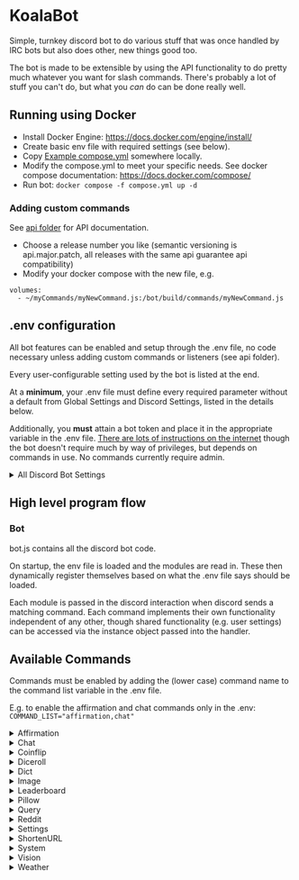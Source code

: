 # KoalaBot

Simple, turnkey discord bot to do various stuff that was once handled by IRC bots but also does other, new things good too.

The bot is made to be extensible by using the API functionality to do pretty much whatever you want for slash commands.  There's probably a lot of stuff you can't do, but what you _can_ do can be done really well.

## Running using Docker
- Install Docker Engine: https://docs.docker.com/engine/install/
- Create basic env file with required settings (see below).
- Copy [Example compose.yml](buildsys/docker/compose.yml) somewhere locally.
- Modify the compose.yml to meet your specific needs.  See docker compose documentation: https://docs.docker.com/compose/
- Run bot: ```docker compose -f compose.yml up -d```

### Adding custom commands
See [api folder](src/api) for API documentation.

- Choose a release number you like (semantic versioning is api.major.patch, all releases with the same api guarantee api compatibility)
- Modify your docker compose with the new file, e.g. 
```
volumes:
  - ~/myCommands/myNewCommand.js:/bot/build/commands/myNewCommand.js
```

## .env configuration
All bot features can be enabled and setup through the .env file, no code necessary unless adding custom commands or listeners (see api folder).

Every user-configurable setting used by the bot is listed at the end.

At a **minimum**, your .env file must define every required parameter without a default from Global Settings and Discord Settings, listed in the details below.

Additionally, you **must** attain a bot token and place it in the appropriate variable in the .env file.  [There are lots of instructions on the internet](https://letmegooglethat.com/?q=create+discord+bot+token) though the bot doesn't require much by way of privileges, but depends on commands in use.  No commands currently require admin.

<details>
<summary>All Discord Bot Settings</summary

###
#### Global settings

| Name | DefaultValue | Required | Description |
| ---- | ------------ | -------- | ----------- |
| BOT_NAME | KoalaBot | false | Name for the bot to use when referencing self |
| DEBUG_ENABLE | false | false | Set to true to enable debug functionality |
| COMMAND_PATH | ./commands | false | Path to commands folder allowing override. Don't mess with this if you don't know what you're doing. |
| COMMAND_LIST | settings,coinflip,diceroll,leaderboard | false | Comma separate list of commands to load.  All commands are expected to be in the COMMAND_PATH folder and implement the DiscordBotCommand interface.  DEVELOPER DETAILS: Commands are dynamically imported so long as they register their name in .env and the command file itself has a registerDiscordBotCommand call to assign an instance to a given command. |
| DATA_PATH | ./data | true | Path to JSON data to be loaded by commands |
| TEMP_PATH | ./temp | true | Path to write temporary files |
| SCRIPT_PATH | ./scripts | false | Path to load external scripts from |
| REBOOT_FILE | $TEMP_PATH/reboot | false | Path to file to write to signal a reboot to the OS |
| LOG_MAX_ENTRIES | 2048 | false | Maximum number of log entries to keep in memory, should be the same or slightly higher than GPT_MAX_MESSAGES. |
| LOG_PATH | ./logs | false | Folder to write logs to |
| FULL_LOG_FILENAME | bot.log | false | Log file to write ALL logs to |
| MESSAGE_LOG_FILENAME | discord_messages.log | false | Log file to write discord messages to |
| LOG_LEVEL | debug | false | Logging level.  See logger.ts enum LogLevel for available levels. |
| LISTENER_LIST | loglistener,deletebotmessagereactionlistener | false | List of listener modules to load |
| TIMING_ENABLE | false | false | If true, enable timing markers to output call timings to TTY and logs |
| SUDO_LIST |  | false | List of discord user id's that have sudo access to bot. |


#### reddit settings

| Name | DefaultValue | Required | Description |
| ---- | ------------ | -------- | ----------- |
| PYTHON_BINARY | python | false | Path to python binary |
| REDDIT_READER_SCRIPT_NAME | reddit_reader.py | false | Path to reddit reader python program (relative to SCRIPTS_PATH) |
| REDDIT_CLIENT_ID |  | true | Reddit app client id: https://www.reddit.com/prefs/apps |
| REDDIT_CLIENT_SECRET |  | true | Reddit app client secret: https://www.reddit.com/prefs/apps |
| REDDIT_USER_AGENT |  | true | Reddit custom user agent for use in praw |


#### image settings

| Name | DefaultValue | Required | Description |
| ---- | ------------ | -------- | ----------- |
| IMAGE_ENABLED_AI_LIST | stablediffusion,dall-e-3,getimg.ai-flux,gpt-image-1 | false | Comma separate list of AI image generation models to use slash commands with (requires reloading guild commands when changing this value). Default is all available, so remove any AI services you dont have an API key for (or just dont want to use). |


#### stablediffusion settings

| Name | DefaultValue | Required | Description |
| ---- | ------------ | -------- | ----------- |
| SD_WEBUI_ADDRESS | 127.0.0.1:7860 | false | host:port of stable diffusion host |
| SD_CHECKPOINTS | deliberate(Deliberate_v6.safetensors),dreamshaper(dreamshaper_8.safetensors) | false | Command separate list of displayName(on-disk-name) checkpoints for use in calls to the SD web-ui.  If an (on-disk-name) is not provided, it will be generated by appending .safetensors to the displayName.  E.g. a value of "deliberate_v6" will result in attempting to use deliberate_v6.safetensors from disk |


#### openai settings

| Name | DefaultValue | Required | Description |
| ---- | ------------ | -------- | ----------- |
| OPENAI_API_KEY |  | true | OpenAI API key to access data |
| GROK_API_KEY |  | true | Grok API key to access data |


#### anthropic settings

| Name | DefaultValue | Required | Description |
| ---- | ------------ | -------- | ----------- |
| ANTHROPIC_API_KEY |  | true | Anthropic API key to access Claude |


#### ollama settings

| Name | DefaultValue | Required | Description |
| ---- | ------------ | -------- | ----------- |
| OLLAMA_SERVER_ADDRESS | http://127.0.0.1:11434 | false | Ollama server address |


#### getimgai settings

| Name | DefaultValue | Required | Description |
| ---- | ------------ | -------- | ----------- |
| GETIMG_AI_API_KEY |  | true | getimg.ai API key to access data |


#### chat settings

| Name | DefaultValue | Required | Description |
| ---- | ------------ | -------- | ----------- |
| GPT_TOKEN_COUNT | 8192 | false | Max number of tokens to send during chat command |
| GPT_MAX_MESSAGES | 2048 | false | Max number of message history to send during chat command |
| CHAT_PROMPT_INSTRUCTIONS | You are a helpul assistant. | false | Prompt to tell the robot how to behave.  It is prepended automatically to tell the bot its own name, discord Id, and chat format, so just give it the details of how to act (e.g. you are a helpful assistant) |
| CHAT_DEFAULT_MODEL | chatgpt-4o-latest | false | LLM model to use: chatgpt-4o-latest, gpt-4o, gpt-4-turbo, claude-3.5-sonnet, or ollama |
| CHAT_ENABLE_AT_REPLIES | true | false | If enabled, bot will automatically treat an @ mention as a chat command with the body of the message as the prompt itself. |


#### weather settings

| Name | DefaultValue | Required | Description |
| ---- | ------------ | -------- | ----------- |
| GOOGLE_MAPS_API_KEY |  | true | Google maps API key.  See https://developers.google.com/maps/documentation/javascript/get-api-key |
| OPEN_WEATHER_KEY |  | true | Open weather API key for the weather module.  See https://openweathermap.org/appid to get yourself going. |


#### discord settings

| Name | DefaultValue | Required | Description |
| ---- | ------------ | -------- | ----------- |
| DISCORD_TOKEN |  | true | Discord bot token.  You only need a single token if you don't want to setup a test environment for the bot (i.e. you just wanna use this with what it comes with) |
| DISCORD_APP_ID |  | true | Discord app id for bot, see discord docs |
| DISCORD_GUILD_ID |  | true | Comma separate list of guilds the bot will join.  e.g. DISCORD_GUILD_ID="12345" is a single server. DISCORD_GUILD_ID="12345,67891" for two servers and so on. |
| DISCORD_CLEAR_SLASH_COMMANDS |  | true | Clear slash commands on startup, recommend true for production use. |
| DISCORD_DEPLOY_GUILD_SLASH_COMMANDS |  | true | Deploy slash commands to guilds, recommend true for production use |
| DISCORD_DEPLOY_GLOBAL_SLASH_COMMANDS | false | false | Deploy slash commands globally for bot, recommend to always be false |


#### badwordlistener settings

| Name | DefaultValue | Required | Description |
| ---- | ------------ | -------- | ----------- |
| LISTENER_BADWORD_TRACKING_SAVE_DIR | /badword-tracking | false | Path to save badword tracking data (appended to data path, e.g. ./data/badword-tracking/badword.json |
| LISTENER_BADWORDS |  | true | Bad word(s) to track (comma separated) |
| LISTENER_BADWORD_TRACKING_CHANNEL |  | true | Comma separated list of discord channel id's to track for bad words |


#### wordtracker settings

| Name | DefaultValue | Required | Description |
| ---- | ------------ | -------- | ----------- |
| WORD_TRACKER_FILENAME | wordtracker.json | false | Filename storing words to track (will load from DATA_PATH) |


#### messageresponder settings

| Name | DefaultValue | Required | Description |
| ---- | ------------ | -------- | ----------- |
| MESSAGE_RESPONDER_DATASET_FILENAME | messageresponder_dataset.json | false | Filename storing message responder dataset (will load from DATA_PATH) |
| MESSAGE_RESPONDER_AI_COOLDOWN_MS | 2000 | false | Cooldown before AI will make an AI call |


#### shortenUrl settings

| Name | DefaultValue | Required | Description |
| ---- | ------------ | -------- | ----------- |
| SHORTEN_URL_API_KEY |  | true | API Key for shorten URL command |
| SHORTEN_URL_SHLINK_BASE_ADDRESS |  | true | Shlink host |

</details>

## High level program flow

### Bot

bot.js contains all the discord bot code.

On startup, the env file is loaded and the modules are read in.  These then dynamically register themselves based on what the .env file says should be loaded.

Each module is passed in the discord interaction when discord sends a matching command.  Each command implements their own functionality independent of any other, though shared functionality (e.g. user settings) can be accessed via the instance object passed into the handler.

## Available Commands

Commands must be enabled by adding the (lower case) command name to the command list variable in the .env file.

E.g. to enable the affirmation and chat commands only in the .env:
```COMMAND_LIST="affirmation,chat"```

<details>
<summary>Affirmation</summary>

![Affirmation sample output](src/doc/commands/affirmation.png)

Return the user a random affirmation when calling the /affirmation slash command.  
  
Affirmations must be in $DATA_PATH/affirmations.json

JSON is formatted as an array as follows:
```
[
{
  "author": "Jimmy Patterson",
  "entry": "The beatings will continue until morale improves."
},
{
  "author": "Napeloen",
  "entry": "A winter invasion sounds lovely."
}
]
```
</details>
<details>
<summary>Chat</summary>

![Chat sample output](src/doc/commands/chat.png)
  
Query ChatGPT using conversation history using /chat slash command.  This requires an [OpenAI API Key](https://help.openai.com/en/articles/4936850-where-do-i-find-my-openai-api-key).

Use this to ask the bot to summarize the channel conversation or that sort of thing.  @'ing the bot will automatically behave like a chat command, by default.

There's nothing special to setup other than adding the API key and enabling the command via the env command list.  The bot will load logs on startup to repopulate the chat in-memory log that's sent to ChatGPT.
</details>
<details>
<summary>Coinflip</summary>

![Coinflip sample output](src/doc/commands/coinflip.png)
 
Adds /coinflip slash command
</details>
<details>
<summary>Diceroll</summary>

![Diceroll sample output](src/doc/commands/diceroll.png)
  
Adds /diceroll slash command
</details>
<details>
<summary>Dict</summary>

![Dict sample output](src/doc/commands/dict.png)
  
Adds /dict, /define, and /index slash commands.

This command creates/reads and updates $DATA_PATH/dictdata.json that holds random definitions from users.  /define defines a new entry, /dict looks up an entry, and /index searches entries for a given string.

Example JSON:
```
[
  {
    "author": "AssKoala",
    "entry": "cheese",
    "definition": "look, I love cheese"
  },
  {
    "author": "Swank",
    "entry": "swank on love",
    "definition": "I love AssKoala"
  }
]
```
</details>
<details>
<summary>Image</summary>

![Image sample output](src/doc/commands/image.png)
  
Adds /image slash command

Depending on what Image API's you want access to, you need to define different variables to the .env file.  Supports input images for API's that allow it.

Currently, the bot supports OpenAI's API's (dall-e-3, gpt-image-1, etc), Stable Diffusion through [stablediffusion-web-ui](https://github.com/AUTOMATIC1111/stable-diffusion-webui), and getimg.ai FLUX.  Appropriate .env parameters must be provided for given subcommands to actually work.
</details>
<details>
<summary>Leaderboard</summary>

![Leaderboard sample output](src/doc/commands/leaderboard.png)
  
Adds /leaderboard slash command.

Leaderboard command searches logs and generates a list of entries for a given search string/word.  Additionally, supports a "profanity" leaderboard that will display a number of uses leaderboard based on $DATA_PATH/profanity.json.

JSON matches support regex.

JSON is array of entries, e.g.
```
[
    {
        "profanity": "ass",
        "matches": [
            "^[a@][s\\$][s\\$]$",
            "[a@][s\\$][s\\$]h[o0][l1][e3][s\\$]?"
        ]
    },
    {
        "profanity": "pimpmobile",
        "matches": [
            "pimpmobile",
        ]
    }
]
```
</details>
<details>
<summary>Pillow</summary>
  
Adds /pillow slash command

Lets users yell into the pillow, hiding it from the general audience unless actively inspecting the response.
</details>
<details>
<summary>Query</summary>

![Query sample output](src/doc/commands/query.png)
  
Adds /query slash command.  Sends a query to ChatGPT _without_ also sending chat logs.  Use this for random questions like "what is the meaning of life" or "where's waldo".

This requires an OpenAI API key.
</details>
<details>
<summary>Reddit</summary>

![Reddit sample output](src/doc/commands/reddit.png)
  
Adds slash commands based on the JSON in $DATA_PATH/redditlinks.json allowing pulling of top reddit links from subreddits defined in the channel. 

This requires [reddit API keys](https://www.reddit.com/r/reddit.com/wiki/api).

The following example JSON:
```
[
	{
		"name": "topredditlink,
		"count": 50,
		"description": "Retrieve a reddit link!",
		"subreddits": [
			"AskReddit",
			"announcements",
			"funny",
			"pics"
		],
		"whitelistedChannels": [
      "spam"
		],
		"blacklistedChannels": [
		]
	}
]
```
Creates a slash command /topredditlink that pulls 50 random top links between the listed subreddits based on a filter provided when using the command, but only allows the command to be used in channels named spam.

If "spam" was instead in the blacklist, it would be allowed in all channels _except_ channels named spam.
</details>
<details>
<summary>Settings</summary>

![Settings sample output](src/doc/commands/settings.png)
  
Adds /settings slash command.  This allows users to set preferred temperature unit preferences and location for use with other commands.

The file is saved in $DATA_PATH/settings.json
</details>
<details>
<summary>ShortenURL</summary>
  
Adds /shortenurl slash command

Bot currently supports shlink.  Fill out necessary env parameters and enable to allow the bot to generate shortened links.
</details>
<details>
<summary>System</summary>
  
Adds /system slash command

Adds bot health commands.  Destructive or otherwise important functionality, e.g. reboot, env variable access, etc, is restricted to sudo users.
</details>
<details>
<summary>Vision</summary>

![Vision sample output](src/doc/commands/vision.png)
  
Adds /vision slash command that sends images to OpenAI ChatGPT vision processing allowing querying of what's in the image or other such stuff.

This requires OpenAI .env settings.
</details>
<details>
<summary>Weather</summary>

![Weather sample output](src/doc/commands/weather.png)

Adds /forecast and /weather slash commands to tell the weather based on location.  Requires .env API keys for location services and weather services as defined in the .env section.
</details>
